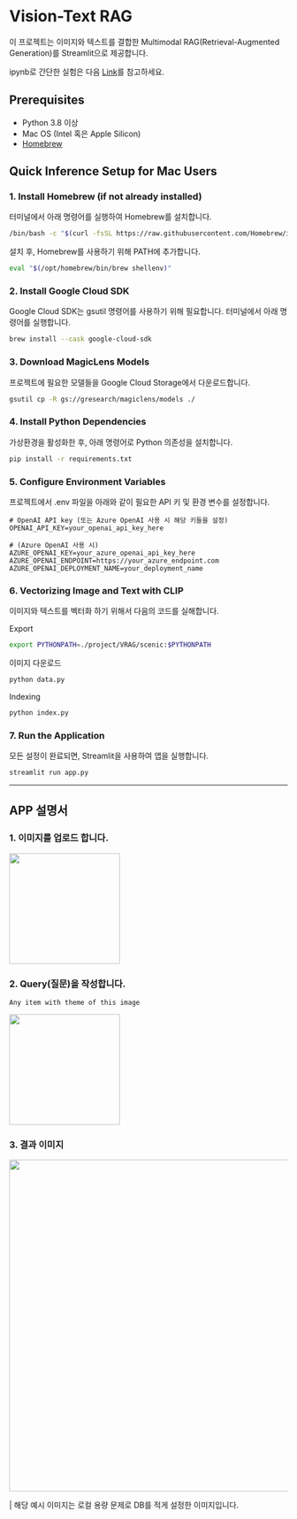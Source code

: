 # Vision-Text RAG

이 프로젝트는 이미지와 텍스트를 결합한 Multimodal RAG(Retrieval-Augmented Generation)를 Streamlit으로 제공합니다.

ipynb로 간단한 실험은 다음 [Link](https://github.com/PARKYUNSU/pytorch_imple/tree/main/Agentic_RAG/Multimodal_RAG)를 참고하세요.

## Prerequisites
- Python 3.8 이상
- Mac OS (Intel 혹은 Apple Silicon)
- [Homebrew](https://brew.sh/)

## Quick Inference Setup for Mac Users

### 1. Install Homebrew (if not already installed)

터미널에서 아래 명령어를 실행하여 Homebrew를 설치합니다.

```bash
/bin/bash -c "$(curl -fsSL https://raw.githubusercontent.com/Homebrew/install/HEAD/install.sh)"
```

설치 후, Homebrew를 사용하기 위해 PATH에 추가합니다.

```bash
eval "$(/opt/homebrew/bin/brew shellenv)"
```
### 2. Install Google Cloud SDK
Google Cloud SDK는 gsutil 명령어를 사용하기 위해 필요합니다. 터미널에서 아래 명령어를 실행합니다.

```bash
brew install --cask google-cloud-sdk
```

### 3. Download MagicLens Models
프로젝트에 필요한 모델들을 Google Cloud Storage에서 다운로드합니다.

```bash
gsutil cp -R gs://gresearch/magiclens/models ./
```

### 4. Install Python Dependencies
가상환경을 활성화한 후, 아래 명령어로 Python 의존성을 설치합니다.
```bash
pip install -r requirements.txt
```

### 5. Configure Environment Variables
프로젝트에서 .env 파일을 아래와 같이 필요한 API 키 및 환경 변수를 설정합니다.

```dotenv
# OpenAI API key (또는 Azure OpenAI 사용 시 해당 키들을 설정)
OPENAI_API_KEY=your_openai_api_key_here

# (Azure OpenAI 사용 시)
AZURE_OPENAI_KEY=your_azure_openai_api_key_here
AZURE_OPENAI_ENDPOINT=https://your_azure_endpoint.com
AZURE_OPENAI_DEPLOYMENT_NAME=your_deployment_name
```

### 6. Vectorizing Image and Text with CLIP
이미지와 텍스트를 벡터화 하기 위해서 다음의 코드를 실해합니다.

Export
```bash
export PYTHONPATH=./project/VRAG/scenic:$PYTHONPATH
```

이미지 다운로드
```bash
python data.py
```

Indexing
```bash
python index.py
```

### 7. Run the Application
모든 설정이 완료되면, Streamlit을 사용하여 앱을 실행합니다.

```bash
streamlit run app.py
```

---
## APP 설명서

### 1. 이미지를 업로드 합니다.
<img src='https://github.com/user-attachments/assets/227e4123-ba35-4008-a4ab-bcd8dcb93bbd' width=200>

### 2. Query(질문)을 작성합니다.
```text
Any item with theme of this image
```
<img src="https://github.com/user-attachments/assets/3366a833-4d02-4c6a-93ea-9275e9fb7e24" width=200>


### 3. 결과 이미지

<img src="https://github.com/user-attachments/assets/604fe4ed-b0cc-4f75-8b92-5f3803c81de9" width=600>

| 해당 예시 이미지는 로컬 용량 문제로 DB를 적게 설정한 이미지입니다.
